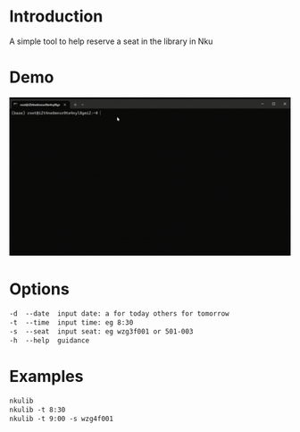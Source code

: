 # Introduction
A simple tool to help reserve a seat in the library in Nku

# Demo

![Demo](https://github.com/pursuitxi/Nku_lib/blob/main/demo/demo.gif)

# Options
```
-d  --date  input date: a for today others for tomorrow
-t  --time  input time: eg 8:30
-s  --seat  input seat: eg wzg3f001 or 501-003
-h  --help  guidance
```

# Examples
```
nkulib
nkulib -t 8:30
nkulib -t 9:00 -s wzg4f001
```
